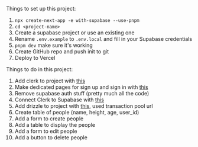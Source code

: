 Things to set up this project:

1. `npx create-next-app -e with-supabase --use-pnpm`
2. `cd <project-name>`
3. Create a supabase project or use an existing one
4. Rename `.env.example` to `.env.local` and fill in your Supabase credentials
5. `pnpm dev` make sure it's working
6. Create GitHub repo and push init to git
7. Deploy to Vercel

Things to do in this project:

1. Add clerk to project with [this](https://clerk.com/docs/quickstarts/nextjs)
2. Make dedicated pages for sign up and sign in with [this](https://clerk.com/docs/references/nextjs/custom-signup-signin-pages)
3. Remove supabase auth stuff (pretty much all the code)
4. Connect Clerk to Supabase with [this](https://supabase.com/partners/integrations/clerk)
5. Add drizzle to project with [this](https://orm.drizzle.team/docs/get-started/supabase-new), used transaction pool url
6. Create table of people (name, height, age, user_id)
7. Add a form to create people
8. Add a table to display the people
9. Add a form to edit people
10. Add a button to delete people
